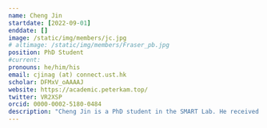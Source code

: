 ```yaml
---
name: Cheng Jin
startdate: [2022-09-01]
enddate: []
image: /static/img/members/jc.jpg
# altimage: /static/img/members/Fraser_pb.jpg
position: PhD Student
#current:
pronouns: he/him/his
email: cjinag (at) connect.ust.hk
scholar: DFMxV_oAAAAJ
website: https://academic.peterkam.top/
twitter: VR2XSP
orcid: 0000-0002-5180-0484
description: "Cheng Jin is a PhD student in the SMART Lab. He received his B.Eng. in Optoelectronic Engineering from the University of Electronic Science and Technology of China. His research interests include computational pathology, medical image analysis, and machine learning. He is currently working on developing deep learning models for histopathology image analysis. Outside the lab, he enjoys hiking and photography."
---
```

